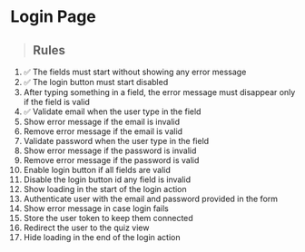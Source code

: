 # Login Page

> ## Rules
1. ✅ The fields must start without showing any error message
2. ✅ The login button must start disabled
3. After typing something in a field, the error message must disappear only if the field is valid
4. ✅ Validate email when the user type in the field
5. Show error message if the email is invalid
6. Remove error message if the email is valid
7. Validate password when the user type in the field
8. Show error message if the password is invalid
9. Remove error message if the password is valid
10. Enable login button if all fields are valid
11. Disable the login button id any field is invalid
12. Show loading in the start of the login action
13. Authenticate user with the email and password provided in the form
14. Show error message in case login fails
15. Store the user token to keep them connected
16. Redirect the user to the quiz view
17. Hide loading in the end of the login action